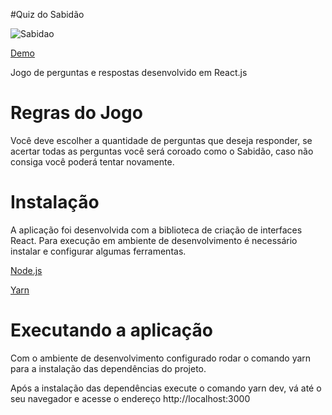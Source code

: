 
#Quiz do Sabidão

![Sabidao](https://imgur.com/dMDk55V.png)

[Demo](https://wonderful-minsky-0b5601.netlify.app/)

Jogo de perguntas e respostas desenvolvido em React.js

# Regras do Jogo
Você deve escolher a quantidade de perguntas que deseja responder, se acertar todas as perguntas você será coroado como o Sabidão, caso não consiga você poderá tentar novamente.

# Instalação

A aplicação foi desenvolvida com a biblioteca de criação de interfaces React.
Para execução em ambiente de desenvolvimento é necessário instalar e configurar algumas ferramentas.

[Node.js](https://www.notion.so/Instalando-o-Node-js-d40fdabe8f0a491eb33b85da93d90a2f)

[Yarn](https://www.notion.so/Instalando-o-Yarn-eca6a13be5b3467d8d2f7be15c60f322)

# Executando a aplicação
Com o ambiente de desenvolvimento configurado rodar o comando yarn para a instalação das dependências do projeto.

Após a instalação das dependências execute o comando yarn dev, vá até o seu navegador e acesse o endereço http://localhost:3000